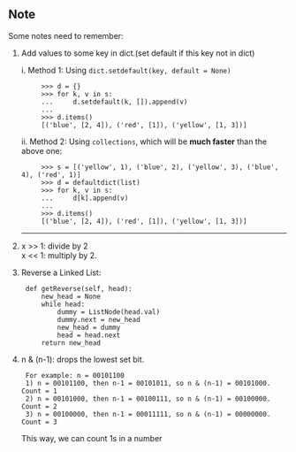 ## Note

Some notes need to remember:  

1. Add values to some key in dict.\(set default if this key not in dict\)

    i. Method 1: Using `dict.setdefault(key, default = None)`

            >>> d = {}
            >>> for k, v in s:
            ...     d.setdefault(k, []).append(v)
            ...
            >>> d.items()
            [('blue', [2, 4]), ('red', [1]), ('yellow', [1, 3])]
    ii. Method 2: Using `collections`, which will be **much faster** than the above one:

            >>> s = [('yellow', 1), ('blue', 2), ('yellow', 3), ('blue', 4), ('red', 1)]
            >>> d = defaultdict(list)
            >>> for k, v in s:
            ...     d[k].append(v)
            ...
            >>> d.items()
            [('blue', [2, 4]), ('red', [1]), ('yellow', [1, 3])]
    ---

2. x &gt;&gt; 1: divide by 2  
   x &lt;&lt; 1: multiply by 2.

3. Reverse a Linked List:

   ```
    def getReverse(self, head):
        new_head = None
        while head:
            dummy = ListNode(head.val)
            dummy.next = new_head
            new_head = dummy
            head = head.next
        return new_head
   ```

4. n & (n-1): drops the lowest set bit.

        For example: n = 00101100
        1) n = 00101100, then n-1 = 00101011, so n & (n-1) = 00101000. Count = 1
        2) n = 00101000, then n-1 = 00100111, so n & (n-1) = 00100000. Count = 2
        3) n = 00100000, then n-1 = 00011111, so n & (n-1) = 00000000. Count = 3

    This way, we can count 1s in a number
    
    
